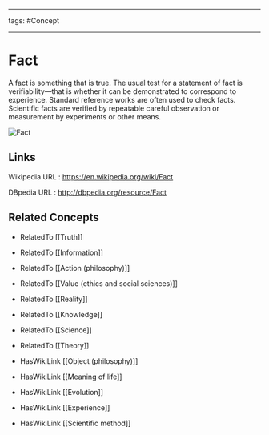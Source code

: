 




---

tags: #Concept

---
# Fact


A fact is something that is true. The usual test for a statement of fact is verifiability—that is whether it can be demonstrated to correspond to experience. Standard reference works are often used to check facts. Scientific facts are verified by repeatable careful observation or measurement by experiments or other means.

![Fact](http://commons.wikimedia.org/wiki/Special:FilePath/FACTS_ubt_2.jpg?width=300)


## Links


Wikipedia URL : https://en.wikipedia.org/wiki/Fact

DBpedia URL : http://dbpedia.org/resource/Fact


## Related Concepts


- RelatedTo [[Truth]]

- RelatedTo [[Information]]

- RelatedTo [[Action (philosophy)]]

- RelatedTo [[Value (ethics and social sciences)]]

- RelatedTo [[Reality]]

- RelatedTo [[Knowledge]]

- RelatedTo [[Science]]

- RelatedTo [[Theory]]

- HasWikiLink [[Object (philosophy)]]

- HasWikiLink [[Meaning of life]]

- HasWikiLink [[Evolution]]

- HasWikiLink [[Experience]]

- HasWikiLink [[Scientific method]]